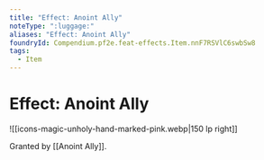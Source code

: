 ```yaml
---
title: "Effect: Anoint Ally"
noteType: ":luggage:"
aliases: "Effect: Anoint Ally"
foundryId: Compendium.pf2e.feat-effects.Item.nnF7RSVlC6swbSw8
tags:
  - Item
---
```


# Effect: Anoint Ally
![[icons-magic-unholy-hand-marked-pink.webp|150 lp right]]

Granted by [[Anoint Ally]].
